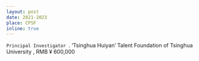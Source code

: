 ```yaml
---
layout: post
date: 2021-2023
place: CPSF
inline: true
---
```


`Principal Investigator	`.
‘Tsinghua Huiyan’ Talent Foundation of Tsinghua University , RMB ¥ 600,000
